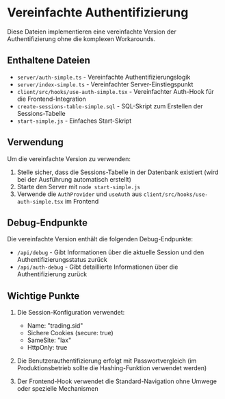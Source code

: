 # Vereinfachte Authentifizierung

Diese Dateien implementieren eine vereinfachte Version der Authentifizierung ohne die komplexen Workarounds.

## Enthaltene Dateien

- `server/auth-simple.ts` - Vereinfachte Authentifizierungslogik
- `server/index-simple.ts` - Vereinfachter Server-Einstiegspunkt
- `client/src/hooks/use-auth-simple.tsx` - Vereinfachter Auth-Hook für die Frontend-Integration
- `create-sessions-table-simple.sql` - SQL-Skript zum Erstellen der Sessions-Tabelle
- `start-simple.js` - Einfaches Start-Skript

## Verwendung

Um die vereinfachte Version zu verwenden:

1. Stelle sicher, dass die Sessions-Tabelle in der Datenbank existiert (wird bei der Ausführung automatisch erstellt)
2. Starte den Server mit `node start-simple.js`
3. Verwende die `AuthProvider` und `useAuth` aus `client/src/hooks/use-auth-simple.tsx` im Frontend

## Debug-Endpunkte

Die vereinfachte Version enthält die folgenden Debug-Endpunkte:

- `/api/debug` - Gibt Informationen über die aktuelle Session und den Authentifizierungsstatus zurück
- `/api/auth-debug` - Gibt detaillierte Informationen über die Authentifizierung zurück

## Wichtige Punkte

1. Die Session-Konfiguration verwendet:
   - Name: "trading.sid"
   - Sichere Cookies (secure: true)
   - SameSite: "lax"
   - HttpOnly: true

2. Die Benutzerauthentifizierung erfolgt mit Passwortvergleich (im Produktionsbetrieb sollte die Hashing-Funktion verwendet werden)

3. Der Frontend-Hook verwendet die Standard-Navigation ohne Umwege oder spezielle Mechanismen